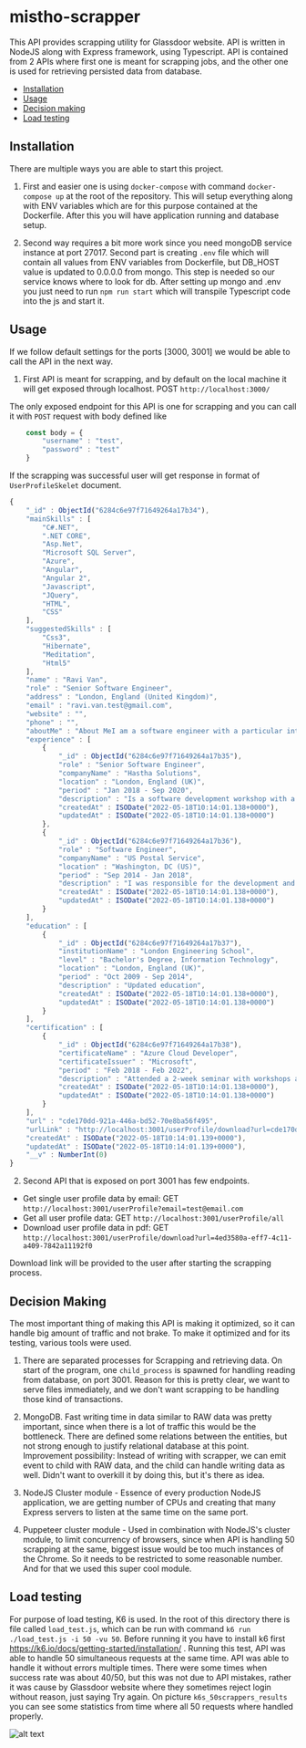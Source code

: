 # mistho-scrapper

This API provides scrapping utility for Glassdoor website. API is written in NodeJS along with Express framework, using Typescript. API is contained from 2 APIs where first one is meant for scrapping jobs, and the other one is used for retrieving persisted data from database.

- [Installation](#installation)
- [Usage](#usage)
- [Decision making](#decision-making)
- [Load testing](#load-testing)

## Installation

There are multiple ways you are able to start this project.

1. First and easier one is using `docker-compose` with command `docker-compose up` at the root of the repository. This will setup everything along with ENV variables which are for this purpose contained at the Dockerfile. After this you will have application running and database setup.

2. Second way requires a bit more work since you need mongoDB service instance at port 27017. Second part is creating `.env` file which will contain all values from ENV variables from Dockerfile, but DB_HOST value is updated to 0.0.0.0 from mongo. This step is needed so our service knows where to look for db. After setting up mongo and .env you just need to run `npm run start` which will transpile Typescript code into the js and start it.

## Usage

If we follow default settings for the ports [3000, 3001] we would be able to call the API in the next way.

1. First API is meant for scrapping, and by default on the local machine it will get exposed through localhost. POST `http://localhost:3000/`

The only exposed endpoint for this API is one for scrapping and you can call it with `POST` request with body defined like

```js
    const body = {
        "username" : "test",
        "password" : "test"
    }
```

If the scrapping was successful user will get response in format of `UserProfileSkelet` document.

```js
{
    "_id" : ObjectId("6284c6e97f71649264a17b34"),
    "mainSkills" : [
        "C#.NET",
        ".NET CORE",
        "Asp.Net",
        "Microsoft SQL Server",
        "Azure",
        "Angular",
        "Angular 2",
        "Javascript",
        "JQuery",
        "HTML",
        "CSS"
    ],
    "suggestedSkills" : [
        "Css3",
        "Hibernate",
        "Meditation",
        "Html5"
    ],
    "name" : "Ravi Van",
    "role" : "Senior Software Engineer",
    "address" : "London, England (United Kingdom)",
    "email" : "ravi.van.test@gmail.com",
    "website" : "",
    "phone" : "",
    "aboutMe" : "About MeI am a software engineer with a particular interest in making things simple and automating daily tasks. I try to keep up with security and best practices, and am always looking for new things to learn.",
    "experience" : [
        {
            "_id" : ObjectId("6284c6e97f71649264a17b35"),
            "role" : "Senior Software Engineer",
            "companyName" : "Hastha Solutions",
            "location" : "London, England (UK)",
            "period" : "Jan 2018 - Sep 2020",
            "description" : "Is a software development workshop with a focus on RFID and product tracking.",
            "createdAt" : ISODate("2022-05-18T10:14:01.138+0000"),
            "updatedAt" : ISODate("2022-05-18T10:14:01.138+0000")
        },
        {
            "_id" : ObjectId("6284c6e97f71649264a17b36"),
            "role" : "Software Engineer",
            "companyName" : "US Postal Service",
            "location" : "Washington, DC (US)",
            "period" : "Sep 2014 - Jan 2018",
            "description" : "I was responsible for the development and management of automated online data whose data is used to legally work. I was ultimately given the role of social media platform (, on orange group, a) before graduation, and also part of an application development environments in both a large marketing and organization, setting up the a custom java internal platform.",
            "createdAt" : ISODate("2022-05-18T10:14:01.138+0000"),
            "updatedAt" : ISODate("2022-05-18T10:14:01.138+0000")
        }
    ],
    "education" : [
        {
            "_id" : ObjectId("6284c6e97f71649264a17b37"),
            "institutionName" : "London Engineering School",
            "level" : "Bachelor's Degree, Information Technology",
            "location" : "London, England (UK)",
            "period" : "Oct 2009 - Sep 2014",
            "description" : "Updated education",
            "createdAt" : ISODate("2022-05-18T10:14:01.138+0000"),
            "updatedAt" : ISODate("2022-05-18T10:14:01.138+0000")
        }
    ],
    "certification" : [
        {
            "_id" : ObjectId("6284c6e97f71649264a17b38"),
            "certificateName" : "Azure Cloud Developer",
            "certificateIssuer" : "Microsoft",
            "period" : "Feb 2018 - Feb 2022",
            "description" : "Attended a 2-week seminar with workshops and exams.",
            "createdAt" : ISODate("2022-05-18T10:14:01.138+0000"),
            "updatedAt" : ISODate("2022-05-18T10:14:01.138+0000")
        }
    ],
    "url" : "cde170dd-921a-446a-bd52-70e8ba56f495",
    "urlLink" : "http://localhost:3001/userProfile/download?url=cde170dd-921a-446a-bd52-70e8ba56f495",
    "createdAt" : ISODate("2022-05-18T10:14:01.139+0000"),
    "updatedAt" : ISODate("2022-05-18T10:14:01.139+0000"),
    "__v" : NumberInt(0)
}
```
2. Second API that is exposed on port 3001 has few endpoints. 

- Get single user profile data by email: GET `http://localhost:3001/userProfile?email=test@email.com`
- Get all user profile data: GET `http://localhost:3001/userProfile/all`
- Download user profile data in pdf: GET `http://localhost:3001/userProfile/download?url=4ed3580a-eff7-4c11-a409-7842a11192f0`

Download link will be provided to the user after starting the scrapping process.

## Decision Making

The most important thing of making this API is making it optimized, so it can handle big amount of traffic and not brake. To make it optimized and for its testing, various tools were used.

1. There are separated processes for Scrapping and retrieving data. On start of the program, one `child_process` is spawned for handling reading from database, on port 3001. Reason for this is pretty clear, we want to serve files immediately, and we don't want scrapping to be handling those kind of transactions.

2. MongoDB. Fast writing time in data similar to RAW data was pretty important, since when there is a lot of traffic this would be the bottleneck. There are defined some relations between the entities, but not strong enough to justify relational database at this point. Improvement possibility: Instead of writing with scrapper, we can emit event to child with RAW data, and the child can handle writing data as well. Didn't want to overkill it by doing this, but it's there as idea.

3. NodeJS Cluster module - Essence of every production NodeJS application, we are getting number of CPUs and creating that many Express servers to listen at the same time on the same port. 

4. Puppeteer cluster module - Used in combination with NodeJS's cluster module, to limit concurrency of browsers, since when API is handling 50 scrapping at the same, biggest issue would be too much instances of the Chrome. So it needs to be restricted to some reasonable number. And for that we used this super cool module.


## Load testing

For purpose of load testing, K6 is used. In the root of this directory there is file called `load_test.js`, which can be run with command `k6 run ./load_test.js -i 50 -vu 50`. Before running it you have to install k6 first https://k6.io/docs/getting-started/installation/ . Running this test, API was able to handle 50 simultaneous requests at the same time. API was able to handle it without errors multiple times. There were some times when success rate was about 40/50, but this was not due to API mistakes, rather it was cause by Glassdoor website where they sometimes reject login without reason, just saying Try again. On picture `k6s_50scrappers_results` you can see some statistics from time where all 50 requests where handled properly. 

![alt text](https://github.com/Pantela996/mistho-scrapper/blob/feature/scrapper/k6s_50scrappers_results.png?raw=true)
